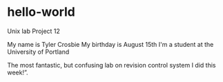 # hello-world
Unix lab Project 12 

My name is Tyler Crosbie
My birthday is August 15th
I'm a student at the University of Portland

The most fantastic, but confusing lab on revision control system I did this week!”.
